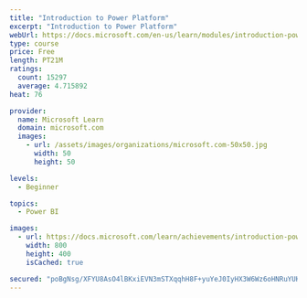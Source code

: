 ```yaml
---
title: "Introduction to Power Platform"
excerpt: "Introduction to Power Platform"
webUrl: https://docs.microsoft.com/en-us/learn/modules/introduction-power-platform/
type: course
price: Free
length: PT21M
ratings:
  count: 15297
  average: 4.715892
heat: 76

provider:
  name: Microsoft Learn
  domain: microsoft.com
  images:
    - url: /assets/images/organizations/microsoft.com-50x50.jpg
      width: 50
      height: 50

levels:
  - Beginner

topics:
  - Power BI

images:
  - url: https://docs.microsoft.com/learn/achievements/introduction-power-platform-social.png
    width: 800
    height: 400
    isCached: true

secured: "poBgNsg/XFYU8AsO4lBKxiEVN3mSTXqqhH8F+yuYeJ0IyHX3W6Wz6oHNRuYUKnb4mZLA3KVB/8oepkCIZy+C5lkGhfdFngllUZscQppEdzd8dpnfrHBezZD4YWA+S4PnAOoJQnnh7f+pPfEVSvOrWcyzcE87z/FrUU8dlEPHjoSgDR2cI/TxoaCcnXQEm10DpoNVZ7iO6NR9/6WsdJRu96lrNYJLqv1+44DRrBXgh0uYGzKSraE90mYW+V9nl2aP9DDfXoy235Z+QjnqDjBPt8DNhxF7p417ylkkeXnnMat4eDQ9ibdtfYaTk+xyf3XWmR+9TR1EzSoJoKeCjzEgS+wPJz9V5+d4Uz55mcNXVU8hYunz6DDONDEcEdfwJfyXgcw+cQF7UhS6chSSSakAcpjX+R3q4JoDTVBsLvPxrs3rqKfP5na83CqiWEJss57w;WXLv54WuzIaGs0EYTNX70w=="
---
```


